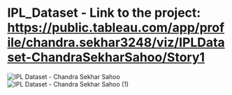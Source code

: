 # IPL_Dataset - Link to the project: https://public.tableau.com/app/profile/chandra.sekhar3248/viz/IPLDataset-ChandraSekharSahoo/Story1
![IPL Dataset - Chandra Sekhar Sahoo](https://github.com/sekharch-data/IPL_Dataset/assets/144028564/0bb17c05-6f4e-41cb-874a-4f8b2fae5b8b)
![IPL Dataset - Chandra Sekhar Sahoo (1)](https://github.com/sekharch-data/IPL_Dataset/assets/144028564/9a4f9a02-7664-4530-abe5-bc14281700e9)
